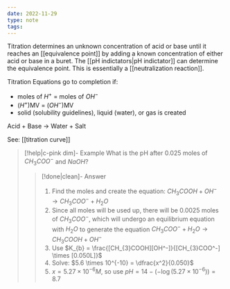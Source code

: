 ```yaml
---
date: 2022-11-29
type: note
tags:
---
```


Titration determines an unknown concentration of acid or base until it reaches an [[equivalence point]] by adding a known concentration of either acid or base in a buret. The [[pH indictators|pH indictator]] can determine the equivalence point. This is essentially a [[neutralization reaction]].

Titration Equations go to completion if:
- moles of $H^+$ = moles of $OH^-$
- ($H^+$)MV = ($OH^-$)MV
- solid (solubility guidelines), liquid (water), or gas is created

Acid + Base → Water + Salt

See: [[titration curve]]

> [!help|c-pink dim]- Example
> What is the pH after 0.025 moles of $CH_{3}COO^-$ and $NaOH$?
>
> > [!done|clean]- Answer
> > 1. Find the moles and create the equation: $CH_{3}COOH + OH^- \rightarrow CH_{3}COO^- + H_{2}O$
> > 2. Since all moles will be used up, there will be $0.0025$ moles of $CH_{3}COO^-$, which will undergo an equilibrium equation with $H_{2}O$ to generate the equation $CH_{3}COO^- + H_{2}O \rightarrow CH_{3}COOH + OH^-$
> > 3. Use $K_{b} = \frac{[CH_{3}COOH][OH^-]}{[CH_{3}COO^-] \times [0.050L]}$
> > 4. Solve: $5.6 \times 10^{-10} = \dfrac{x^2}{0.050}$
> > 5. $x = 5.27 \times 10^{-6}M$, so use $pH = 14 - (-\log (5.27 \times 10^{-6})) = 8.7$
